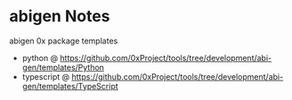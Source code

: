 # abigen Notes


abigen 0x package templates

- python @ <https://github.com/0xProject/tools/tree/development/abi-gen/templates/Python>
- typescript @ <https://github.com/0xProject/tools/tree/development/abi-gen/templates/TypeScript>

